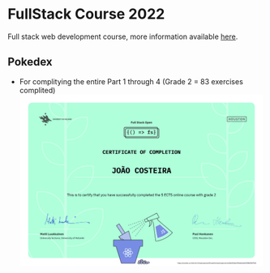 # FullStack Course 2022
Full stack web development course, more information available [here](https://fullstackopen.com/en/about).

## Pokedex
- For complitying the entire Part 1 through 4 (Grade 2 = 83 exercises complited)
![part 2](./certificates/part2.png)